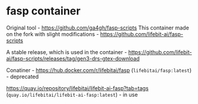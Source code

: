 # fasp container

Original tool - https://github.com/ga4gh/fasp-scripts
This container made on the fork with slight modifications - https://github.com/lifebit-ai/fasp-scripts

A stable release, which is used in the container - https://github.com/lifebit-ai/fasp-scripts/releases/tag/gen3-drs-gtex-download

Conatiner - https://hub.docker.com/r/lifebitai/fasp (`lifebitai/fasp:latest`) - deprecated 

https://quay.io/repository/lifebitai/lifebit-ai-fasp?tab=tags (`quay.io/lifebitai/lifebit-ai-fasp:latest`) - in use
